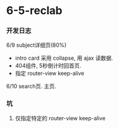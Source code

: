 # 6-5-reclab

### 开发日志

6/9 subject详细页(80%)
- intro card 采用 collapse, 用 ajax 读数据.
- 404组件, 5秒倒计时回首页.
- 指定 router-view keep-alive

6/10 
search页.
主页.

### 坑

1. 仅指定特定的 router-view keep-alive